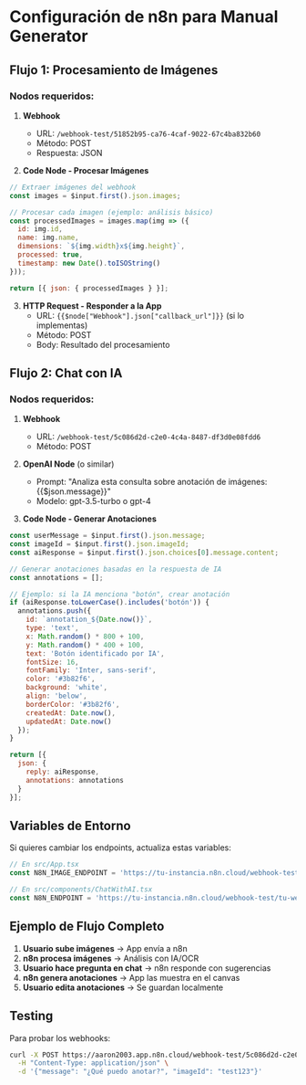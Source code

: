 # Configuración de n8n para Manual Generator

## Flujo 1: Procesamiento de Imágenes

### Nodos requeridos:
1. **Webhook** 
   - URL: `/webhook-test/51852b95-ca76-4caf-9022-67c4ba832b60`
   - Método: POST
   - Respuesta: JSON

2. **Code Node - Procesar Imágenes**
```javascript
// Extraer imágenes del webhook
const images = $input.first().json.images;

// Procesar cada imagen (ejemplo: análisis básico)
const processedImages = images.map(img => ({
  id: img.id,
  name: img.name,
  dimensions: `${img.width}x${img.height}`,
  processed: true,
  timestamp: new Date().toISOString()
}));

return [{ json: { processedImages } }];
```

3. **HTTP Request - Responder a la App**
   - URL: `{{$node["Webhook"].json["callback_url"]}}` (si lo implementas)
   - Método: POST
   - Body: Resultado del procesamiento

## Flujo 2: Chat con IA

### Nodos requeridos:
1. **Webhook**
   - URL: `/webhook-test/5c086d2d-c2e0-4c4a-8487-df3d0e08fdd6`
   - Método: POST

2. **OpenAI Node** (o similar)
   - Prompt: "Analiza esta consulta sobre anotación de imágenes: {{$json.message}}"
   - Modelo: gpt-3.5-turbo o gpt-4

3. **Code Node - Generar Anotaciones**
```javascript
const userMessage = $input.first().json.message;
const imageId = $input.first().json.imageId;
const aiResponse = $input.first().json.choices[0].message.content;

// Generar anotaciones basadas en la respuesta de IA
const annotations = [];

// Ejemplo: si la IA menciona "botón", crear anotación
if (aiResponse.toLowerCase().includes('botón')) {
  annotations.push({
    id: `annotation_${Date.now()}`,
    type: 'text',
    x: Math.random() * 800 + 100,
    y: Math.random() * 400 + 100,
    text: 'Botón identificado por IA',
    fontSize: 16,
    fontFamily: 'Inter, sans-serif',
    color: '#3b82f6',
    background: 'white',
    align: 'below',
    borderColor: '#3b82f6',
    createdAt: Date.now(),
    updatedAt: Date.now()
  });
}

return [{
  json: {
    reply: aiResponse,
    annotations: annotations
  }
}];
```

## Variables de Entorno

Si quieres cambiar los endpoints, actualiza estas variables:

```javascript
// En src/App.tsx
const N8N_IMAGE_ENDPOINT = 'https://tu-instancia.n8n.cloud/webhook-test/tu-webhook-id';

// En src/components/ChatWithAI.tsx  
const N8N_ENDPOINT = 'https://tu-instancia.n8n.cloud/webhook-test/tu-webhook-id';
```

## Ejemplo de Flujo Completo

1. **Usuario sube imágenes** → App envía a n8n
2. **n8n procesa imágenes** → Análisis con IA/OCR
3. **Usuario hace pregunta en chat** → n8n responde con sugerencias
4. **n8n genera anotaciones** → App las muestra en el canvas
5. **Usuario edita anotaciones** → Se guardan localmente

## Testing

Para probar los webhooks:
```bash
curl -X POST https://aaron2003.app.n8n.cloud/webhook-test/5c086d2d-c2e0-4c4a-8487-df3d0e08fdd6 \
  -H "Content-Type: application/json" \
  -d '{"message": "¿Qué puedo anotar?", "imageId": "test123"}'
```